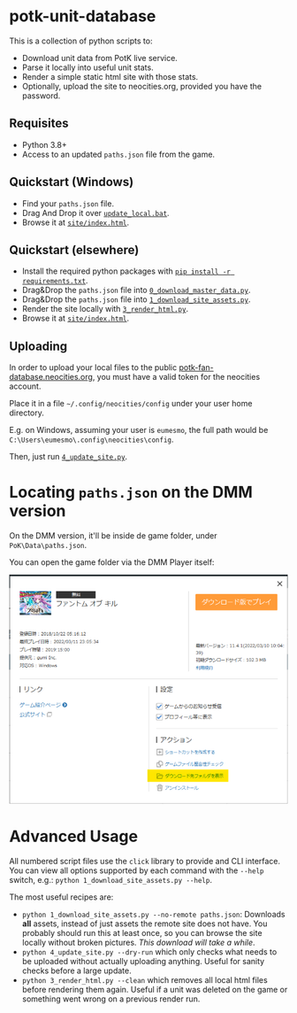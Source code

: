 # potk-unit-database

This is a collection of python scripts to:

* Download unit data from PotK live service.
* Parse it locally into useful unit stats.
* Render a simple static html site with those stats.
* Optionally, upload the site to neocities.org, provided you have the password.

## Requisites

* Python 3.8+
* Access to an updated `paths.json` file from the game.

## Quickstart (Windows)

* Find your `paths.json` file.
* Drag And Drop it over [`update_local.bat`](update_local.bat).
* Browse it at [`site/index.html`](site/index.html).

## Quickstart (elsewhere)

* Install the required python packages with [`pip install -r requirements.txt`](requirements.txt).
* Drag&Drop the `paths.json` file into [`0_download_master_data.py`](0_download_master_data.py).
* Drag&Drop the `paths.json` file into [`1_download_site_assets.py`](1_download_site_assets.py).
* Render the site locally with [`3_render_html.py`](3_render_html.py).
* Browse it at [`site/index.html`](site/index.html).

## Uploading

In order to upload your local files to the public [potk-fan-database.neocities.org][1],
you must have a valid token for the neocities account.

[1]: https://potk-fan-database.neocities.org

Place it in a file `~/.config/neocities/config` under your user home directory.

E.g. on Windows, assuming your user is `eumesmo`, the full path would be
`C:\Users\eumesmo\.config\neocities\config`.

Then, just run [`4_update_site.py`](4_update_site.py).

# Locating `paths.json` on the DMM version

On the DMM version, it'll be inside de game folder, under `PoK\Data\paths.json`.

You can open the game folder via the DMM Player itself: 

![DMM](.readme/DMM.png)

# Advanced Usage

All numbered script files use the `click` library to provide and CLI interface.
You can view all options supported by each command with the `--help` switch,
e.g.: `python 1_download_site_assets.py --help`.

The most useful recipes are:

* `python 1_download_site_assets.py --no-remote paths.json`: Downloads **all**
  assets, instead of just assets the remote site does not have.
  You probably should run this at least once, so you can browse the site
  locally without broken pictures. *This download will take a while*.
* `python 4_update_site.py --dry-run` which only checks what needs to be
  uploaded without actually uploading anything. Useful for sanity checks before
  a large update.
* `python 3_render_html.py --clean` which removes all local html files before
  rendering them again. Useful if a unit was deleted on the game or something
  went wrong on a previous render run.
